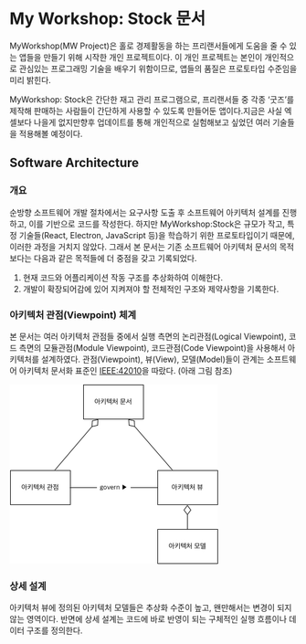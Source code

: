 # My Workshop: Stock 문서

MyWorkshop\(MW Project\)은 홀로 경제활동을 하는 프리랜서들에게 도움을 줄 수 있는 앱들을 만들기 위해 시작한 개인 프로젝트이다. 이 개인 프로젝트는 본인이 개인적으로 관심있는 프로그래밍 기술을 배우기 위함이므로, 앱들의 품질은 프로토타입 수준임을 미리 밝힌다.

MyWorkshop: Stock은 간단한 재고 관리 프로그램으로, 프리랜서들 중 각종 ‘굿즈’를 제작해 판매하는 사람들이 간단하게 사용할 수 있도록 만들어둔 앱이다.지금은 사실 엑셀보다 나을게 없지만향후 업데이트를 통해 개인적으로 실험해보고 싶었던 여러 기술들을 적용해볼 예정이다.

## Software Architecture

### 개요

순방향 소프트웨어 개발 절차에서는 요구사항 도출 후 소프트웨어 아키텍처 설계를 진행하고, 이를 기반으로 코드를 작성한다. 하지만 MyWorkshop:Stock은 규모가 작고, 특정 기술들\(React, Electron, JavaScript 등\)을 학습하기 위한 프로토타입이기 때문에, 이러한 과정을 거치지 않았다. 그래서 본 문서는 기존 소프트웨어 아키텍처 문서의 목적 보다는 다음과 같은 목적들에 더 중점을 갖고 기록되었다.

1. 현재 코드와 어플리케이션 작동 구조를 추상화하여 이해한다.
2. 개발이 확장되어감에 있어 지켜져야 할 전체적인 구조와 제약사항을 기록한다.

### 아키텍처 관점\(Viewpoint\) 체계

본 문서는 여러 아키텍처 관점들 중에서 실행 측면의 논리관점\(Logical Viewpoint\), 코드 측면의 모듈관점\(Module Viewpoint\), 코드관점\(Code Viewpoint\)을 사용해서 아키텍처를 설계하였다. 관점\(Viewpoint\), 뷰\(View\), 모델\(Model\)들이 관계는 소프트웨어 아키텍처 문서화 표준인 [IEEE:42010](http://www.iso-architecture.org/ieee-1471/)을 따랐다. \(아래 그림 참조\)

![IEEE 42010 표준 모델 중 일부](/assets/architecture-viewpoint-view-model.jpg)

### 상세 설계

아키텍처 뷰에 정의된 아키텍처 모델들은 추상화 수준이 높고, 왠만해서는 변경이 되지 않는 영역이다. 반면에 상세 설계는 코드에 바로 반영이 되는 구체적인 실행 흐름이나 데이터 구조를 정의한다.
